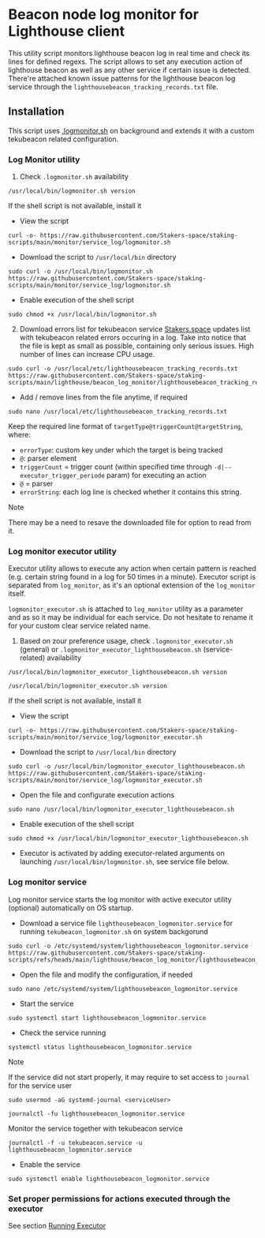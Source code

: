 # Beacon node log monitor for Lighthouse client

This utility script monitors lighthouse beacon log in real time and check its lines for defined regexs. The script allows to set any execution action of lighthouse beacon as well as any other service if certain issue is detected. There're attached known issue patterns for the lighthouse beacon log service through the `lighthousebeacon_tracking_records.txt` file.

## Installation
This script uses [.logmonitor.sh](https://github.com/Stakers-space/staking-scripts/tree/main/monitor/service_log) on background and extends it with a custom tekubeacon related configuration.
### Log Monitor utility
1. Check `.logmonitor.sh` availability
```
/usr/local/bin/logmonitor.sh version
```
If the shell script is not available, install it
- View the script
```
curl -o- https://raw.githubusercontent.com/Stakers-space/staking-scripts/main/monitor/service_log/logmonitor.sh
```
- Download the script to `/usr/local/bin` directory
```
sudo curl -o /usr/local/bin/logmonitor.sh https://raw.githubusercontent.com/Stakers-space/staking-scripts/main/monitor/service_log/logmonitor.sh
```
- Enable execution of the shell script
```
sudo chmod +x /usr/local/bin/logmonitor.sh
```

2. Download errors list for tekubeacon service
[Stakers.space](https://stakers.space) updates list with tekubeacon related errors occuring in a log. Take into notice that the file is kept as small as possible, containing only serious issues. High number of lines can increase CPU usage.
```
sudo curl -o /usr/local/etc/lighthousebeacon_tracking_records.txt https://raw.githubusercontent.com/Stakers-space/staking-scripts/main/lighthouse/beacon_log_monitor/lighthousebeacon_tracking_records.txt
```
- Add / remove lines from the file anytime, if required
```
sudo nano /usr/local/etc/lighthousebeacon_tracking_records.txt
```
Keep the required line format of `targetType@triggerCount@targetString`, where:
- `errorType`: custom key under which the target is being tracked
- `@`: parser element
- `triggerCount` = trigger count (within specified time through `-d|--executor_trigger_periode` param) for executing an action
 - `@` = parser
- `errorString`: each log line is checked whether it contains this string.
> [!NOTE]
> There may be a need to resave the downloaded file for option to read from it.

### Log monitor executor utility
Executor utility allows to execute any action when certain pattern is reached (e.g. certain string found in a log for 50 times in a minute). Executor script is separated from `log_monitor`, as it's an optional extension of the `log_monitor` itself.

`logmonitor_executor.sh` is attached to `log_monitor` utility as a parameter and as so it may be individual for each service. Do not hesitate to rename it for your custom clear service related name.

1. Based on zour preference usage, check `.logmonitor_executor.sh` (general) or `.logmonitor_executor_lighthousebeacon.sh` (service-related) availability
```
/usr/local/bin/logmonitor_executor_lighthousebeacon.sh version
```
```
/usr/local/bin/logmonitor_executor.sh version
```
If the shell script is not available, install it
- View the script
```
curl -o- https://raw.githubusercontent.com/Stakers-space/staking-scripts/main/monitor/service_log/logmonitor_executor.sh
```
- Download the script to `/usr/local/bin` directory
```
sudo curl -o /usr/local/bin/logmonitor_executor_lighthousebeacon.sh https://raw.githubusercontent.com/Stakers-space/staking-scripts/main/monitor/service_log/logmonitor_executor.sh
```
- Open the file and configurate execution actions
```
sudo nano /usr/local/bin/logmonitor_executor_lighthousebeacon.sh
```
- Enable execution of the shell script
```
sudo chmod +x /usr/local/bin/logmonitor_executor_lighthousebeacon.sh
```
- Executor is activated by adding executor-related arguments on launching `/usr/local/bin/logmonitor.sh`, see service file below.


### Log monitor service
Log monitor service starts the log monitor with active executor utility (optional) automatically on OS startup.

- Download a service file `lighthousebeacon_logmonitor.service` for running `tekubeacon_logmonitor.sh` on system backgorund
```
sudo curl -o /etc/systemd/system/lighthousebeacon_logmonitor.service https://raw.githubusercontent.com/Stakers-space/staking-scripts/refs/heads/main/lighthouse/beacon_log_monitor/lighthousebeacon_logmonitor.service
```
- Open the file and modify the configuration, if needed
```
sudo nano /etc/systemd/system/lighthousebeacon_logmonitor.service
```
- Start the service
```
sudo systemctl start lighthousebeacon_logmonitor.service
```
- Check the service running
```
systemctl status lighthousebeacon_logmonitor.service
```
> [!NOTE]  
> If the service did not start properly, it may require to set access to `journal` for the service user
>
> ```sudo usermod -aG systemd-journal <serviceUser>```
```
journalctl -fu lighthousebeacon_logmonitor.service
```
Monitor the service together with tekubeacon service
```
journalctl -f -u tekubeacon.service -u lighthousebeacon_logmonitor.service
```

- Enable the service
```
sudo systemctl enable lighthousebeacon_logmonitor.service
```

### Set proper permissions for actions executed through the executor
See section [Running Executor](https://github.com/Stakers-space/staking-scripts/tree/main/monitor/service_log#running-executor)